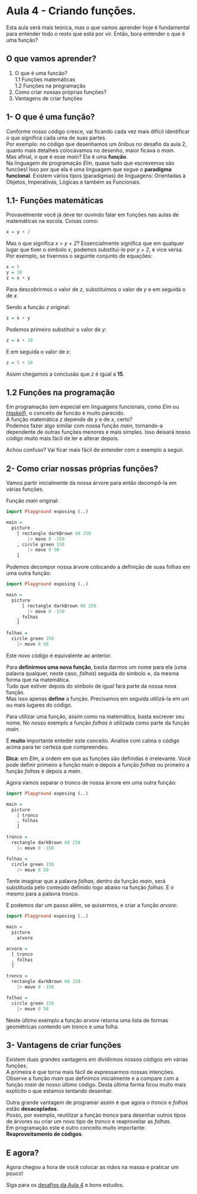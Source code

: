 # Aula 4 - Criando funções.

Esta aula será mais teórica, mas o que vamos
aprender hoje é fundamental para entender todo
o resto que está por vir. Então, bora entender
o que é uma função?

## O que vamos aprender?

1. O que é uma funcão?  
  1.1 Funções matemáticas  
  1.2 Funções na programação  
2. Como criar nossas próprias funções?  
3. Vantagens de criar funções  

## 1- O que é uma função?

Conforme nosso código cresce, vai ficando cada
vez mais difícil identificar o que significa
cada uma de suas partes.  
Por exemplo: no código que desenhamos um ônibus
no desafio da aula 2, quanto mais detalhes
colocávamos no desenho, maior
ficava o *main*.  
Mas afinal, o que é esse _main_? Ela é uma **função**.  
Na linguagem de programação _Elm_, quase tudo
que escrevemos são funcões! Isso por que ela é uma
linguagem que segue o **paradigma funcional**. Existem
vários tipos (paradigmas) de linguagens: Orientadas à Objetos,
Imperativas, Lógicas e também as Funcionais.

## 1.1- Funções matemáticas

Provavelmente você já deve ter ouvindo falar em
funções nas aulas de matemáticas na escola. Coisas como:  

```haskell
x = y + 2
```

Mas o que significa _x = y + 2_? Essencialmente
significa que em qualquer lugar que tiver o
simbolo _x_, podemos substitui-lo por _y + 2_,
e vice versa. Por exemplo, se tivermos o seguinte
conjunto de equações:

```haskell
x = 5
y = 10
z = x + y
```

Para descobrirmos o valor de _z_, substituímos
o valor de _y_ e em seguida o de _x_.

Sendo a função _z_ original:

```haskell
z = x + y
```

Podemos primeiro substituir o valor de _y_:

```haskell
z = x + 10
```

E em seguida o valor de _x_:

```haskell
z = 5 + 10
```

Assim chegamos a conclusão que _z_ é igual a **15**.

## 1.2 Funções na programação

Em programação (em especial em linguagens funcionais,
como *Elm* ou <a href='https://www.haskell.org/' target='_blank'>*Haskell*</a>),
o conceito de funcão é muito parecido.  
A função matemática _z_ depende de _y_ e de _x_, certo?  
Podemos fazer algo similar com nossa função _main_,
tornando-a dependente de outras funções menores e
mais simples. Isso deixará nosso código muito mais
fácil de ler e alterar depois.

Achou confuso? Vai ficar mais fácil de entender com o
exemplo a seguir.

## 2- Como criar nossas próprias funções?

Vamos partir inicialmente da nossa árvore para
então decompô-la em várias funções.

Função _main_ original:

```haskell
import Playground exposing (..)

main =
  picture
    [ rectangle darkBrown 60 250
        |> move 0 -150
    , circle green 150
        |> move 0 50
    ]
```

Podemos decompor nossa árvore colocando a definição
de suas folhas em uma outra função:

```haskell
import Playground exposing (..)

main =
  picture
      [ rectangle darkBrown 60 250
        |> move 0 -150
    , folhas
    ]

folhas =
  circle green 150
    |> move 0 50
```

Este novo código é equivalente ao anterior.

Para **definirmos uma nova função**, basta darmos um
nome para ela (uma palavra qualquer, neste caso,
_folhas_) seguida do simbolo **=**, da mesma forma
que na matemática.  
Tudo que estiver depois do símbolo de igual
fará parte da nossa nova função.  
Mas isso apenas **define** a função. Precisamos em
seguida utilizá-la em um ou mais lugares
do código.

Para utilizar uma função, assim como na matemática, 
basta escrever seu nome. No nosso exemplo 
a função _folhas_ é utilizada como parte da função _main_.

É **muito** importante enteder este conceito. Analise com 
calma o código acima para ter certeza que compreendeu.

**Dica**: em _Elm_, a ordem em que as funções
são definidas é irrelevante. Você pode definir
primeiro a função _main_ e depois a função _folhas_
ou primeiro a função _folhas_ e depois a _main_.

Agora vamos separar o tronco de nossa árvore em
uma outra função:

```haskell
import Playground exposing (..)

main =
  picture
    [ tronco
    , folhas
    ]

tronco =
  rectangle darkBrown 60 250
    |> move 0 -150

folhas =
  circle green 150
    |> move 0 50
```

Tente imaginar que a palavra _folhas_, dentro
da função _main_, será substituida pelo conteúdo
definido logo abaixo na função _folhas_. E o mesmo
para a palavra _tronco_.

E podemos dar um passo além, se quisermos, e
criar a função _arvore_:

```haskell
import Playground exposing (..)

main =
  picture
    arvore

arvore =
  [ tronco
  , folhas
  ]

tronco =
  rectangle darkBrown 60 250
    |> move 0 -150

folhas =
  circle green 150
    |> move 0 50
```

Neste último exemplo a função _arvore_ retorna
uma lista de formas geométricas contendo um
tronco e uma folha.

## 3- Vantagens de criar funções

Existem duas grandes vantagens em dividirmos
nossos códigos em várias funções.  
A primeira é que torna mais fácil de
expressarmos nossas intenções. Observe a função
_main_ que definimos inicialmente e a compare com
a função _main_ de nosso último código. Desta última 
forma ficou muito mais explícito o que estamos
tentando desenhar.  

Outra grande vantagem de programar assim é que
agora o _tronco_ e _folhas_ estão **desacoplados**.  
Posso, por exemplo, reutilizar a função _tronco_
para desenhar outros tipos de árvores ou criar
um novo tipo de _tronco_ e reaproveitar as _folhas_.  
Em programação este é outro conceito muito importante:
**Reaproveitamento de códigos**.

## E agora?

Agora chegou a hora de você colocar as mãos na massa
e praticar um pouco!

Siga para os [desafios da Aula 4](/aula_4_desafios.html) e bons estudos.
